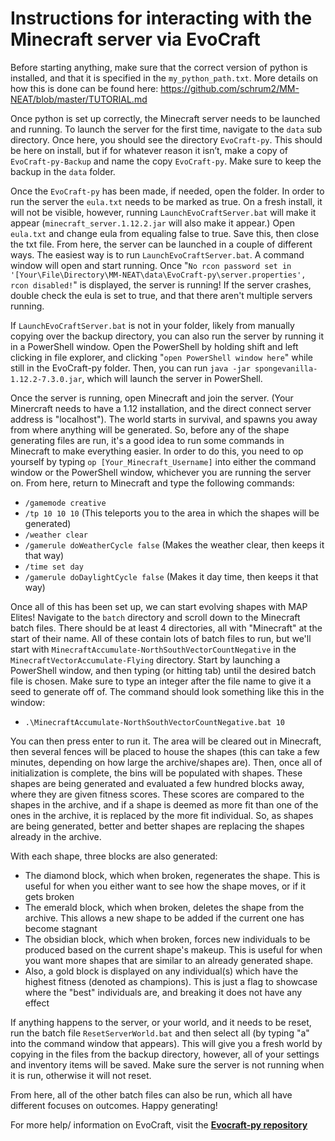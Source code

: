 # Instructions for interacting with the Minecraft server via EvoCraft

Before starting anything, make sure that the correct version of python is installed, and that it is specified in the `my_python_path.txt`. More details on how this is done can be found here: https://github.com/schrum2/MM-NEAT/blob/master/TUTORIAL.md

Once python is set up correctly, the Minecraft server needs to be launched and running. To launch the server for the first time, navigate to the `data` sub directory. Once here, you should see the directory `EvoCraft-py`. This should be here on install, but if for whatever reason it isn’t, make a copy of `EvoCraft-py-Backup` and name the copy `EvoCraft-py`. Make sure to keep the backup in the `data` folder.

Once the `EvoCraft-py` has been made, if needed, open the folder. In order to run the server the `eula.txt` needs to be marked as true. On a fresh install, it will not be visible, however, running `LaunchEvoCraftServer.bat` will make it appear (`minecraft_server.1.12.2.jar` will also make it appear.) Open `eula.txt` and change eula from equaling false to true. Save this, then close the txt file. From here, the server can be launched in a couple of different ways. The easiest way is to run `LaunchEvoCraftServer.bat`. A command window will open and start running. Once "`No rcon password set in '[Your\File\Directory\MM-NEAT\data\EvoCraft-py\server.properties', rcon disabled!`" is displayed, the server is running! If the server crashes, double check the eula is set to true, and that there aren't multiple servers running. 

If `LaunchEvoCraftServer.bat` is not in your folder, likely from manually copying over the backup directory, you can also run the server by running it in a PowerShell window. Open the PowerShell by holding shift and left clicking in file explorer, and clicking "`open PowerShell window here`" while still in the EvoCraft-py folder. Then, you can run `java -jar spongevanilla-1.12.2-7.3.0.jar`, which will launch the server in PowerShell. 

Once the server is running, open Minecraft and join the server. (Your Minercraft needs to have a 1.12 installation, and the direct connect server address is "localhost"). The world starts in survival, and spawns you away from where anything will be generated. So, before any of the shape generating files are run, it's a good idea to run some commands in Minecraft to make everything easier. In order to do this, you need to op yourself by typing `op [Your_Minecraft_Username]` into either the command window or the PowerShell window, whichever you are running the server on. From here, return to Minecraft and type the following commands:
* `/gamemode creative` 
* `/tp 10 10 10` (This teleports you to the area in which the shapes will be generated)
* `/weather clear`
* `/gamerule doWeatherCycle false` (Makes the weather clear, then keeps it that way)
* `/time set day`
* `/gamerule doDaylightCycle false` (Makes it day time, then keeps it that way)

Once all of this has been set up, we can start evolving shapes with MAP Elites! Navigate to the `batch` directory and scroll down to the Minecraft batch files. There should be at least 4 directories, all with "Minecraft" at the start of their name. All of these contain lots of batch files to run, but we'll start with `MinecraftAccumulate-NorthSouthVectorCountNegative` in the `MinecraftVectorAccumulate-Flying` directory. Start by launching a PowerShell window, and then typing (or hitting tab) until the desired batch file is chosen. Make sure to type an integer after the file name to give it a seed to generate off of. The command should look something like this in the window: 
* `.\MinecraftAccumulate-NorthSouthVectorCountNegative.bat 10`

You can then press enter to run it. The area will be cleared out in Minecraft, then several fences will be placed to house the shapes (this can take a few minutes, depending on how large the archive/shapes are). Then, once all of initialization is complete, the bins will be populated with shapes. These shapes are being generated and evaluated a few hundred blocks away, where they are given fitness scores. These scores are compared to the shapes in the archive, and if a shape is deemed as more fit than one of the ones in the archive, it is replaced by the more fit individual. So, as shapes are being generated, better and better shapes are replacing the shapes already in the archive.

With each shape, three blocks are also generated:
* The diamond block, which when broken, regenerates the shape. This is useful for when you either want to see how the shape moves, or if it gets broken
* The emerald block, which when broken, deletes the shape from the archive. This allows a new shape to be added if the current one has become stagnant
* The obsidian block, which when broken, forces new individuals to be produced based on the current shape's makeup. This is useful for when you want more shapes that are similar to an already generated shape.
* Also, a gold block is displayed on any individual(s) which have the highest fitness (denoted as champions). This is just a flag to showcase where the "best" individuals are, and breaking it does not have any effect

If anything happens to the server, or your world, and it needs to be reset, run the batch file `ResetServerWorld.bat` and then select all (by typing "a" into the command window that appears). This will give you a fresh world by copying in the files from the backup directory, however, all of your settings and inventory items will be saved. Make sure the server is not running when it is run, otherwise it will not reset.

From here, all of the other batch files can also be run, which all have different focuses on outcomes. Happy generating!

For more help/ information on EvoCraft, visit the [**Evocraft-py repository**](https://github.com/real-itu/Evocraft-py)
